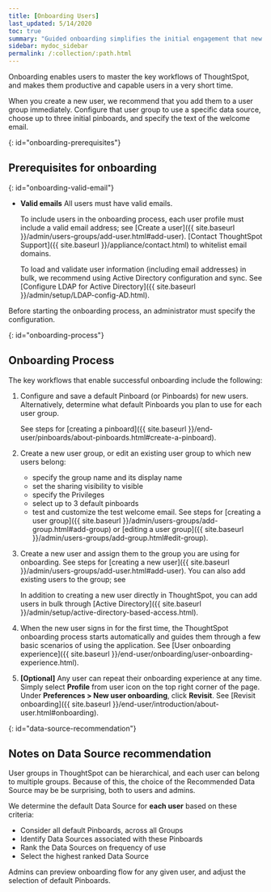 ```yaml
---
title: [Onboarding Users]
last_updated: 5/14/2020
toc: true
summary: "Guided onboarding simplifies the initial engagement that new users have with ThoughtSpot, and encourages adoption throughout your organization."
sidebar: mydoc_sidebar
permalink: /:collection/:path.html
---
```


Onboarding enables users to master the key workflows of ThoughtSpot, and makes them productive and capable users in a very short time.

When you create a new user, we recommend that you add them to a user group immediately. Configure that user group to use a specific data source, choose up to three initial pinboards, and specify the text of the welcome email.

{: id="onboarding-prerequisites"}
## Prerequisites for onboarding ##

{: id="onboarding-valid-email"}
- **Valid emails**  All users must have valid emails.

  To include users in the onboarding process, each user profile must include a valid email address; see [Create a user]({{ site.baseurl }}/admin/users-groups/add-user.html#add-user). [Contact ThoughtSpot Support]({{ site.baseurl }}/appliance/contact.html) to whitelist email domains.  

  To load and validate user information (including email addresses) in bulk, we recommend using Active Directory configuration and sync. See [Configure LDAP for Active Directory]({{ site.baseurl }}/admin/setup/LDAP-config-AD.html).

Before starting the onboarding process, an administrator must specify the configuration.

{: id="onboarding-process"}
## Onboarding Process ##

The key workflows that enable successful onboarding include the following:

1. Configure and save a default Pinboard (or Pinboards) for new users. Alternatively, determine what default Pinboards you plan to use for each user group.

   See steps for [creating a pinboard]({{ site.baseurl }}/end-user/pinboards/about-pinboards.html#create-a-pinboard).

2. Create a new user group, or edit an existing user group to which new users belong:
   - specify the group name and its display name
   - set the sharing visibility to visible
   - specify the Privileges
   - select up to 3 default pinboards
   - test and customize the test welcome email.
   See steps for [creating a user group]({{ site.baseurl }}/admin/users-groups/add-group.html#add-group) or [editing a user group]({{ site.baseurl }}/admin/users-groups/add-group.html#edit-group).

3. Create a new user and assign them to the group you are using for onboarding. See steps for [creating a new user]({{ site.baseurl }}/admin/users-groups/add-user.html#add-user). You can also add existing users to the group; see

   In addition to creating a new user directly in ThoughtSpot, you can add users in bulk through [Active Directory]({{ site.baseurl }}/admin/setup/active-directory-based-access.html).

4. When the new user signs in for the first time, the ThoughtSpot onboarding process starts automatically and guides them through a few basic scenarios of using the application.
   See [User onboarding experience]({{ site.baseurl }}/end-user/onboarding/user-onboarding-experience.html).

5. **\[Optional\]** Any user can repeat their onboarding experience at any time. Simply select **Profile** from user icon on the top right corner of the page. Under **Preferences > New user onboarding**, click **Revisit**.  See [Revisit onboarding]({{ site.baseurl }}/end-user/introduction/about-user.html#onboarding).

{: id="data-source-recommendation"}
<!--SCAL-51041-->
## Notes on Data Source recommendation

User groups in ThoughtSpot can be hierarchical, and each user can belong to multiple groups. Because of this, the choice of the Recommended Data Source may be be surprising, both to users and admins.

We determine the default Data Source for **each user** based on these criteria:

* Consider all default Pinboards, across all Groups
* Identify Data Sources associated with these Pinboards
* Rank the Data Sources on frequency of use
* Select the highest ranked Data Source

Admins can preview onboarding flow for any given user, and adjust the selection of default Pinboards.
